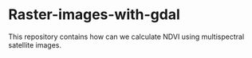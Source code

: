# Raster-images-with-gdal
This repository contains how can we calculate NDVI using multispectral satellite images.